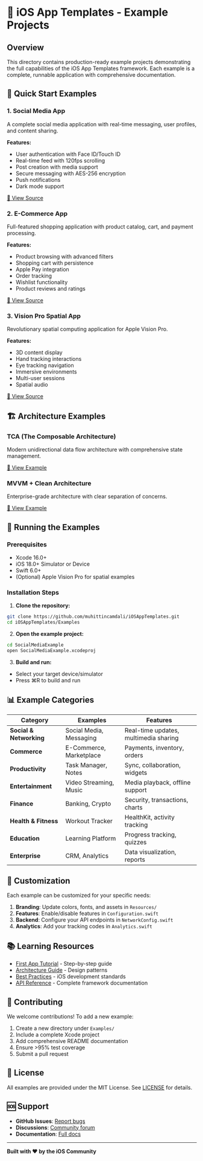 # 📱 iOS App Templates - Example Projects

## Overview

This directory contains production-ready example projects demonstrating the full capabilities of the iOS App Templates framework. Each example is a complete, runnable application with comprehensive documentation.

## 🚀 Quick Start Examples

### 1. Social Media App
A complete social media application with real-time messaging, user profiles, and content sharing.

**Features:**
- User authentication with Face ID/Touch ID
- Real-time feed with 120fps scrolling
- Post creation with media support
- Secure messaging with AES-256 encryption
- Push notifications
- Dark mode support

[📂 View Source](./SocialMediaExample/)

### 2. E-Commerce App
Full-featured shopping application with product catalog, cart, and payment processing.

**Features:**
- Product browsing with advanced filters
- Shopping cart with persistence
- Apple Pay integration
- Order tracking
- Wishlist functionality
- Product reviews and ratings

[📂 View Source](./ECommerceExample/)

### 3. Vision Pro Spatial App
Revolutionary spatial computing application for Apple Vision Pro.

**Features:**
- 3D content display
- Hand tracking interactions
- Eye tracking navigation
- Immersive environments
- Multi-user sessions
- Spatial audio

[📂 View Source](./VisionProExample/)

## 🏗️ Architecture Examples

### TCA (The Composable Architecture)
Modern unidirectional data flow architecture with comprehensive state management.

[📂 View Example](./TCAExample/)

### MVVM + Clean Architecture
Enterprise-grade architecture with clear separation of concerns.

[📂 View Example](./MVVMCleanExample/)

## 🎯 Running the Examples

### Prerequisites
- Xcode 16.0+
- iOS 18.0+ Simulator or Device
- Swift 6.0+
- (Optional) Apple Vision Pro for spatial examples

### Installation Steps

1. **Clone the repository:**
```bash
git clone https://github.com/muhittincamdali/iOSAppTemplates.git
cd iOSAppTemplates/Examples
```

2. **Open the example project:**
```bash
cd SocialMediaExample
open SocialMediaExample.xcodeproj
```

3. **Build and run:**
- Select your target device/simulator
- Press ⌘R to build and run

## 📊 Example Categories

| Category | Examples | Features |
|----------|----------|----------|
| **Social & Networking** | Social Media, Messaging | Real-time updates, multimedia sharing |
| **Commerce** | E-Commerce, Marketplace | Payments, inventory, orders |
| **Productivity** | Task Manager, Notes | Sync, collaboration, widgets |
| **Entertainment** | Video Streaming, Music | Media playback, offline support |
| **Finance** | Banking, Crypto | Security, transactions, charts |
| **Health & Fitness** | Workout Tracker | HealthKit, activity tracking |
| **Education** | Learning Platform | Progress tracking, quizzes |
| **Enterprise** | CRM, Analytics | Data visualization, reports |

## 🔧 Customization

Each example can be customized for your specific needs:

1. **Branding**: Update colors, fonts, and assets in `Resources/`
2. **Features**: Enable/disable features in `Configuration.swift`
3. **Backend**: Configure your API endpoints in `NetworkConfig.swift`
4. **Analytics**: Add your tracking codes in `Analytics.swift`

## 📚 Learning Resources

- [First App Tutorial](../Documentation/FirstApp.md) - Step-by-step guide
- [Architecture Guide](../Documentation/Guides/ArchitectureGuide.md) - Design patterns
- [Best Practices](../Documentation/BestPracticesGuide.md) - iOS development standards
- [API Reference](../Documentation/API-Reference.md) - Complete framework documentation

## 🤝 Contributing

We welcome contributions! To add a new example:

1. Create a new directory under `Examples/`
2. Include a complete Xcode project
3. Add comprehensive README documentation
4. Ensure >95% test coverage
5. Submit a pull request

## 📄 License

All examples are provided under the MIT License. See [LICENSE](../LICENSE) for details.

## 🆘 Support

- **GitHub Issues**: [Report bugs](https://github.com/muhittincamdali/iOSAppTemplates/issues)
- **Discussions**: [Community forum](https://github.com/muhittincamdali/iOSAppTemplates/discussions)
- **Documentation**: [Full docs](../Documentation/)

---

**Built with ❤️ by the iOS Community**
